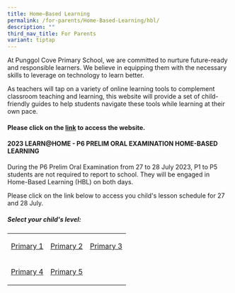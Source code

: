 ```yaml
---
title: Home–Based Learning
permalink: /for-parents/Home-Based-Learning/hbl/
description: ""
third_nav_title: For Parents
variant: tiptap
---
```

<p>At Punggol Cove Primary School, we are committed to nurture&nbsp;future-ready
and responsible learners. We&nbsp;believe in equipping them with the necessary
skills to leverage on technology to learn better.</p>
<p>As teachers will tap on a variety of&nbsp;online learning tools to complement
classroom teaching and learning, this website will provide a set of child-friendly
guides to help students navigate these tools while learning at their own
pace.</p>
<h4>Please click on the <a href="https://sites.google.com/moe.edu.sg/pcps-techforlearning/home" rel="noopener noreferrer nofollow" target="_blank">link</a> to access the website.</h4>
<h4>2023 LEARN@HOME - P6 PRELIM ORAL EXAMINATION HOME-BASED LEARNING</h4>
<p>During the P6 Prelim Oral Examination from 27 to 28 July 2023, P1 to P5
students are not required to report to school. They will be engaged in
Home-Based Learning (HBL) on both days.</p>
<p>Please click on the link below to access you child's lesson schedule for
27 and 28 July.</p>
<h5>Select your child's level:</h5>
<table>
<tbody>
<tr>
<td rowspan="1" colspan="1">
<p><a href="/for-parents/home-based-learning/p1/" rel="noopener noreferrer nofollow" target="_blank">Primary 1</a>
</p>
</td>
<td rowspan="1" colspan="1">
<p><a href="/for-parents/home-based-learning/p2/" rel="noopener noreferrer nofollow" target="_blank">Primary 2</a>
</p>
</td>
<td rowspan="1" colspan="1">
<p><a href="/for-parents/home-based-learning/p3/" rel="noopener noreferrer nofollow" target="_blank">Primary 3</a>
</p>
</td>
</tr>
<tr>
<td rowspan="1" colspan="1">
<p><a href="/for-parents/home-based-learning/p4/" rel="noopener noreferrer nofollow" target="_blank">Primary 4</a>
</p>
</td>
<td rowspan="1" colspan="1">
<p><a href="/for-parents/home-based-learning/p5/" rel="noopener noreferrer nofollow" target="_blank">Primary 5</a>
</p>
</td>
<td rowspan="1" colspan="1">
<p></p>
</td>
</tr>
</tbody>
</table>
<p></p>